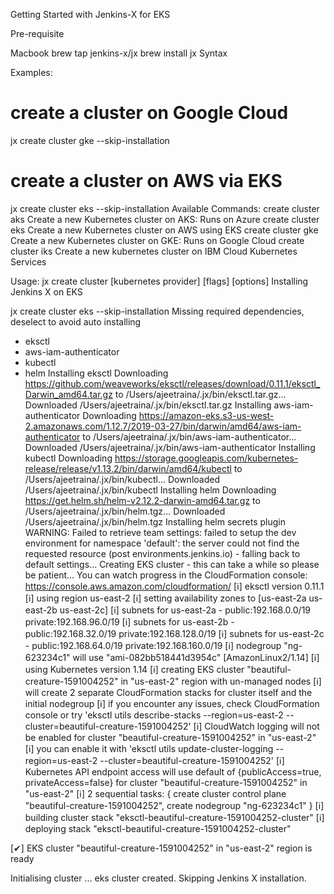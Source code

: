 Getting Started with Jenkins-X for EKS

Pre-requisite

Macbook
brew tap jenkins-x/jx
brew install jx
Syntax

Examples:
  # create a cluster on Google Cloud
  jx create cluster gke --skip-installation

  # create a cluster on AWS via EKS
  jx create cluster eks --skip-installation
Available Commands:
  create cluster aks Create a new Kubernetes cluster on AKS: Runs on Azure
  create cluster eks Create a new Kubernetes cluster on AWS using EKS
  create cluster gke Create a new Kubernetes cluster on GKE: Runs on Google Cloud
  create cluster iks Create a new kubernetes cluster on IBM Cloud Kubernetes Services

Usage:
  jx create cluster [kubernetes provider] [flags] [options]
Installing Jenkins X on EKS

jx create cluster eks --skip-installation
Missing required dependencies, deselect to avoid auto installing
- eksctl
- aws-iam-authenticator
- kubectl
- helm
Installing eksctl
Downloading https://github.com/weaveworks/eksctl/releases/download/0.11.1/eksctl_Darwin_amd64.tar.gz to /Users/ajeetraina/.jx/bin/eksctl.tar.gz...
Downloaded /Users/ajeetraina/.jx/bin/eksctl.tar.gz
Installing aws-iam-authenticator
Downloading https://amazon-eks.s3-us-west-2.amazonaws.com/1.12.7/2019-03-27/bin/darwin/amd64/aws-iam-authenticator to /Users/ajeetraina/.jx/bin/aws-iam-authenticator...
Downloaded /Users/ajeetraina/.jx/bin/aws-iam-authenticator
Installing kubectl
Downloading https://storage.googleapis.com/kubernetes-release/release/v1.13.2/bin/darwin/amd64/kubectl to /Users/ajeetraina/.jx/bin/kubectl...
Downloaded /Users/ajeetraina/.jx/bin/kubectl
Installing helm
Downloading https://get.helm.sh/helm-v2.12.2-darwin-amd64.tar.gz to /Users/ajeetraina/.jx/bin/helm.tgz...
Downloaded /Users/ajeetraina/.jx/bin/helm.tgz
Installing helm secrets plugin
WARNING: Failed to retrieve team settings: failed to setup the dev environment for namespace 'default': the server could not find the requested resource (post environments.jenkins.io) - falling back to default settings...
Creating EKS cluster - this can take a while so please be patient...
You can watch progress in the CloudFormation console: https://console.aws.amazon.com/cloudformation/
[ℹ]  eksctl version 0.11.1
[ℹ]  using region us-east-2
[ℹ]  setting availability zones to [us-east-2a us-east-2b us-east-2c]
[ℹ]  subnets for us-east-2a - public:192.168.0.0/19 private:192.168.96.0/19
[ℹ]  subnets for us-east-2b - public:192.168.32.0/19 private:192.168.128.0/19
[ℹ]  subnets for us-east-2c - public:192.168.64.0/19 private:192.168.160.0/19
[ℹ]  nodegroup "ng-623234c1" will use "ami-082bb518441d3954c" [AmazonLinux2/1.14]
[ℹ]  using Kubernetes version 1.14
[ℹ]  creating EKS cluster "beautiful-creature-1591004252" in "us-east-2" region with un-managed nodes
[ℹ]  will create 2 separate CloudFormation stacks for cluster itself and the initial nodegroup
[ℹ]  if you encounter any issues, check CloudFormation console or try 'eksctl utils describe-stacks --region=us-east-2 --cluster=beautiful-creature-1591004252'
[ℹ]  CloudWatch logging will not be enabled for cluster "beautiful-creature-1591004252" in "us-east-2"
[ℹ]  you can enable it with 'eksctl utils update-cluster-logging --region=us-east-2 --cluster=beautiful-creature-1591004252'
[ℹ]  Kubernetes API endpoint access will use default of {publicAccess=true, privateAccess=false} for cluster "beautiful-creature-1591004252" in "us-east-2"
[ℹ]  2 sequential tasks: { create cluster control plane "beautiful-creature-1591004252", create nodegroup "ng-623234c1" }
[ℹ]  building cluster stack "eksctl-beautiful-creature-1591004252-cluster"
[ℹ]  deploying stack "eksctl-beautiful-creature-1591004252-cluster"

[✔]  EKS cluster "beautiful-creature-1591004252" in "us-east-2" region is ready

Initialising cluster ...
eks cluster created. Skipping Jenkins X installation.
